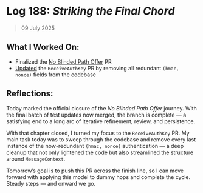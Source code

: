 # Log 188: _Striking the Final Chord_

> 09 July 2025

## What I Worked On:

- Finalized the
  [No Blinded Path Offer](https://github.com/lightningdevkit/rust-lightning/pull/3246#issuecomment-3052752962)
  PR
- [Updated](https://github.com/lightningdevkit/rust-lightning/pull/3917#issuecomment-3053218956)
  the `ReceiveAuthKey` PR by removing all redundant `(hmac, nonce)` fields from
  the codebase

## Reflections:

Today marked the official closure of the _No Blinded Path Offer_ journey. With
the final batch of test updates now merged, the branch is complete — a
satisfying end to a long arc of iterative refinement, review, and persistence.

With that chapter closed, I turned my focus to the `ReceiveAuthKey` PR. My main
task today was to sweep through the codebase and remove every last instance of
the now-redundant `(hmac, nonce)` authentication — a deep cleanup that not only
lightened the code but also streamlined the structure around `MessageContext`.

Tomorrow’s goal is to push this PR across the finish line, so I can move forward
with applying this model to dummy hops and complete the cycle. Steady steps —
and onward we go.
